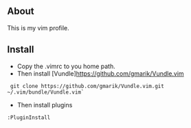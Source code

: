 ## About
This is my vim profile.

## Install
* Copy the .vimrc to you home path.
* Then install [Vundle]https://github.com/gmarik/Vundle.vim
```shell
 git clone https://github.com/gmarik/Vundle.vim.git ~/.vim/bundle/Vundle.vim`
```
* Then install plugins
```shell
:PluginInstall
```

